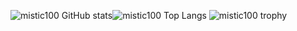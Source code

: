 ![mistic100 GitHub stats](https://github-readme-stats-git-main-mistic100.vercel.app/api?username=mistic100&show_icons=true&theme=github_dark&hide_border=true)![mistic100 Top Langs](https://github-readme-stats-git-main-mistic100.vercel.app/api/top-langs/?username=mistic100&hide=php,smarty,pawn&layout=compact&langs_count=8&theme=github_dark&hide_border=true)
![mistic100 trophy](https://github-profile-trophy.vercel.app/?username=mistic100&column=7&row=1&margin-w=10&theme=darkhub&no-frame=true)

